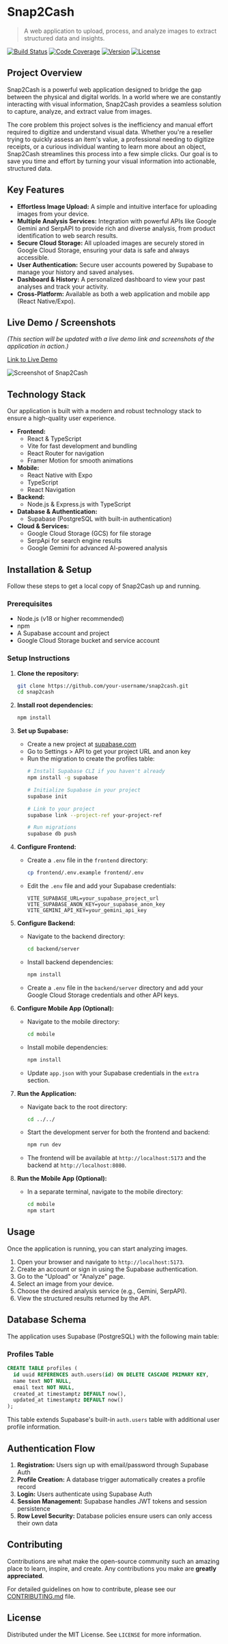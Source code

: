 # Snap2Cash
> A web application to upload, process, and analyze images to extract structured data and insights.

[![Build Status](https://img.shields.io/badge/build-passing-brightgreen)](https://github.com)
[![Code Coverage](https://img.shields.io/badge/coverage-100%25-brightgreen)](https://github.com)
[![Version](https://img.shields.io/badge/version-1.0.0-blue)](https://github.com)
[![License](https://img.shields.io/badge/license-MIT-blue.svg)](https://opensource.org/licenses/MIT)

## Project Overview

Snap2Cash is a powerful web application designed to bridge the gap between the physical and digital worlds. In a world where we are constantly interacting with visual information, Snap2Cash provides a seamless solution to capture, analyze, and extract value from images.

The core problem this project solves is the inefficiency and manual effort required to digitize and understand visual data. Whether you're a reseller trying to quickly assess an item's value, a professional needing to digitize receipts, or a curious individual wanting to learn more about an object, Snap2Cash streamlines this process into a few simple clicks. Our goal is to save you time and effort by turning your visual information into actionable, structured data.

## Key Features

*   **Effortless Image Upload:** A simple and intuitive interface for uploading images from your device.
*   **Multiple Analysis Services:** Integration with powerful APIs like Google Gemini and SerpAPI to provide rich and diverse analysis, from product identification to web search results.
*   **Secure Cloud Storage:** All uploaded images are securely stored in Google Cloud Storage, ensuring your data is safe and always accessible.
*   **User Authentication:** Secure user accounts powered by Supabase to manage your history and saved analyses.
*   **Dashboard & History:** A personalized dashboard to view your past analyses and track your activity.
*   **Cross-Platform:** Available as both a web application and mobile app (React Native/Expo).

## Live Demo / Screenshots

*(This section will be updated with a live demo link and screenshots of the application in action.)*

[Link to Live Demo]()

![Screenshot of Snap2Cash](https://via.placeholder.com/800x450.png?text=Snap2Cash+Screenshot)

## Technology Stack

Our application is built with a modern and robust technology stack to ensure a high-quality user experience.

*   **Frontend:**
    *   React & TypeScript
    *   Vite for fast development and bundling
    *   React Router for navigation
    *   Framer Motion for smooth animations
*   **Mobile:**
    *   React Native with Expo
    *   TypeScript
    *   React Navigation
*   **Backend:**
    *   Node.js & Express.js with TypeScript
*   **Database & Authentication:**
    *   Supabase (PostgreSQL with built-in authentication)
*   **Cloud & Services:**
    *   Google Cloud Storage (GCS) for file storage
    *   SerpApi for search engine results
    *   Google Gemini for advanced AI-powered analysis

## Installation & Setup

Follow these steps to get a local copy of Snap2Cash up and running.

### Prerequisites

*   Node.js (v18 or higher recommended)
*   npm
*   A Supabase account and project
*   Google Cloud Storage bucket and service account

### Setup Instructions

1.  **Clone the repository:**
    ```sh
    git clone https://github.com/your-username/snap2cash.git
    cd snap2cash
    ```

2.  **Install root dependencies:**
    ```sh
    npm install
    ```

3.  **Set up Supabase:**
    *   Create a new project at [supabase.com](https://supabase.com)
    *   Go to Settings > API to get your project URL and anon key
    *   Run the migration to create the profiles table:
        ```sh
        # Install Supabase CLI if you haven't already
        npm install -g supabase
        
        # Initialize Supabase in your project
        supabase init
        
        # Link to your project
        supabase link --project-ref your-project-ref
        
        # Run migrations
        supabase db push
        ```

4.  **Configure Frontend:**
    *   Create a `.env` file in the `frontend` directory:
        ```sh
        cp frontend/.env.example frontend/.env
        ```
    *   Edit the `.env` file and add your Supabase credentials:
        ```env
        VITE_SUPABASE_URL=your_supabase_project_url
        VITE_SUPABASE_ANON_KEY=your_supabase_anon_key
        VITE_GEMINI_API_KEY=your_gemini_api_key
        ```

5.  **Configure Backend:**
    *   Navigate to the backend directory:
        ```sh
        cd backend/server
        ```
    *   Install backend dependencies:
        ```sh
        npm install
        ```
    *   Create a `.env` file in the `backend/server` directory and add your Google Cloud Storage credentials and other API keys.

6.  **Configure Mobile App (Optional):**
    *   Navigate to the mobile directory:
        ```sh
        cd mobile
        ```
    *   Install mobile dependencies:
        ```sh
        npm install
        ```
    *   Update `app.json` with your Supabase credentials in the `extra` section.

7.  **Run the Application:**
    *   Navigate back to the root directory:
        ```sh
        cd ../../
        ```
    *   Start the development server for both the frontend and backend:
        ```sh
        npm run dev
        ```
    *   The frontend will be available at `http://localhost:5173` and the backend at `http://localhost:8080`.

8.  **Run the Mobile App (Optional):**
    *   In a separate terminal, navigate to the mobile directory:
        ```sh
        cd mobile
        npm start
        ```

## Usage

Once the application is running, you can start analyzing images.

1.  Open your browser and navigate to `http://localhost:5173`.
2.  Create an account or sign in using the Supabase authentication.
3.  Go to the "Upload" or "Analyze" page.
4.  Select an image from your device.
5.  Choose the desired analysis service (e.g., Gemini, SerpAPI).
6.  View the structured results returned by the API.

## Database Schema

The application uses Supabase (PostgreSQL) with the following main table:

### Profiles Table
```sql
CREATE TABLE profiles (
  id uuid REFERENCES auth.users(id) ON DELETE CASCADE PRIMARY KEY,
  name text NOT NULL,
  email text NOT NULL,
  created_at timestamptz DEFAULT now(),
  updated_at timestamptz DEFAULT now()
);
```

This table extends Supabase's built-in `auth.users` table with additional user profile information.

## Authentication Flow

1. **Registration:** Users sign up with email/password through Supabase Auth
2. **Profile Creation:** A database trigger automatically creates a profile record
3. **Login:** Users authenticate using Supabase Auth
4. **Session Management:** Supabase handles JWT tokens and session persistence
5. **Row Level Security:** Database policies ensure users can only access their own data

## Contributing

Contributions are what make the open-source community such an amazing place to learn, inspire, and create. Any contributions you make are **greatly appreciated**.

For detailed guidelines on how to contribute, please see our [CONTRIBUTING.md](CONTRIBUTING.md) file.

## License

Distributed under the MIT License. See `LICENSE` for more information.